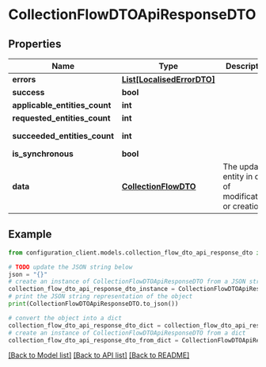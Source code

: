 # CollectionFlowDTOApiResponseDTO


## Properties

Name | Type | Description | Notes
------------ | ------------- | ------------- | -------------
**errors** | [**List[LocalisedErrorDTO]**](LocalisedErrorDTO.md) |  | [optional] 
**success** | **bool** |  | [optional] 
**applicable_entities_count** | **int** |  | [optional] 
**requested_entities_count** | **int** |  | [optional] 
**succeeded_entities_count** | **int** |  | [optional] [readonly] 
**is_synchronous** | **bool** |  | [optional] 
**data** | [**CollectionFlowDTO**](CollectionFlowDTO.md) | The updated entity in case of modifications or creation | [optional] 

## Example

```python
from configuration_client.models.collection_flow_dto_api_response_dto import CollectionFlowDTOApiResponseDTO

# TODO update the JSON string below
json = "{}"
# create an instance of CollectionFlowDTOApiResponseDTO from a JSON string
collection_flow_dto_api_response_dto_instance = CollectionFlowDTOApiResponseDTO.from_json(json)
# print the JSON string representation of the object
print(CollectionFlowDTOApiResponseDTO.to_json())

# convert the object into a dict
collection_flow_dto_api_response_dto_dict = collection_flow_dto_api_response_dto_instance.to_dict()
# create an instance of CollectionFlowDTOApiResponseDTO from a dict
collection_flow_dto_api_response_dto_from_dict = CollectionFlowDTOApiResponseDTO.from_dict(collection_flow_dto_api_response_dto_dict)
```
[[Back to Model list]](../README.md#documentation-for-models) [[Back to API list]](../README.md#documentation-for-api-endpoints) [[Back to README]](../README.md)


